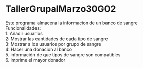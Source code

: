 # TallerGrupalMarzo30G02

Este programa almacena la informacion de un banco de sangre  
Funcionalidades:  
  1: Añadir usuarios  
  2: Mostrar las cantidades de cada tipo de sangre  
  3: Mostrar a los usuarios por grupo de sangre  
  4: Hacer una donacion al banco   
  5. información de que tipos de sangre son compatibles  
  6. imprime el mayor donador  
  
